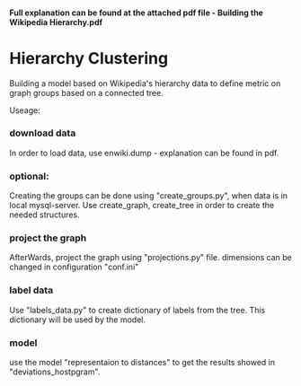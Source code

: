 #### Full explanation can be found at the attached pdf file - Building the Wikipedia Hierarchy.pdf


# Hierarchy Clustering
Building a model based on Wikipedia's hierarchy data to define metric on graph groups based on a connected tree.

Useage:

### download data 
In order to load data, use enwiki.dump - explanation can be found in pdf.

### optional: 
Creating the groups can be done using "create_groups.py", when data is in local mysql-server.
Use create_graph, create_tree in order to create the needed structures.

### project the graph
AfterWards, project the graph using "projections.py" file. dimensions can be changed in configuration "conf.ini"

### label data
Use "labels_data.py" to create dictionary of labels from the tree. This dictionary will be used by the model.

### model
use the model "representaion to distances" to get the results showed in "deviations_hostpgram".

